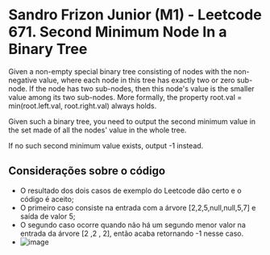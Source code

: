 # Sandro Frizon Junior (M1) - Leetcode 671. Second Minimum Node In a Binary Tree

Given a non-empty special binary tree consisting of nodes with the non-negative value, where each node in this tree has exactly two or zero sub-node. If the node has two sub-nodes, then this node's value is the smaller value among its two sub-nodes. More formally, the property root.val = min(root.left.val, root.right.val) always holds.

Given such a binary tree, you need to output the second minimum value in the set made of all the nodes' value in the whole tree.

If no such second minimum value exists, output -1 instead.

## Considerações sobre o código
- O resultado dos dois casos de exemplo do Leetcode dão certo e o código é aceito;
- O primeiro caso consiste na entrada com a árvore [2,2,5,null,null,5,7] e saída de valor 5;
- O segundo caso ocorre quando não há um segundo menor valor na entrada da árvore [2 ,2 , 2], então acaba retornando -1 nesse caso.
- ![image](https://github.com/SandJunior/leetcode/assets/114614503/b9143177-1d31-4c64-a771-e24ffe0efc0f)
